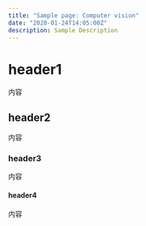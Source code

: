 ```yaml
---
title: "Sample page: Computer vision"
date: "2020-01-24T14:05:00Z"
description: Sample Description
---
```


header1
=========================
内容

header2
-------------------------
内容

### header3
内容

#### header4
内容

